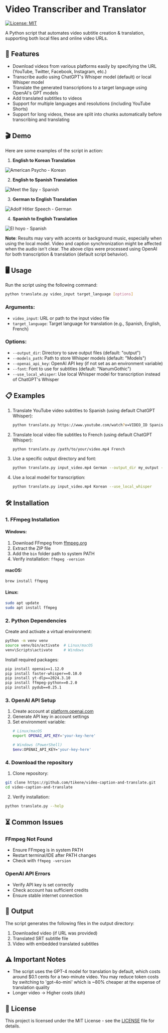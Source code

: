 <meta name="google-site-verification" content="nlVEZTuGxiDKg4as7051HTko0hloB1UvMrlhSM4Kx10" />
<meta name="google-site-verification" content="5HsTjWltDdpXidi_6az1nlKyAH94d5NL36wWaDFv_RQ" />

# Video Transcriber and Translator
[![License: MIT](https://img.shields.io/badge/License-MIT-yellow.svg)](https://opensource.org/licenses/MIT)

A Python script that automates video subtitle creation & translation, supporting both local files and online video URLs.

## 🚀 Features
- Download videos from various platforms easily by specifying the URL (YouTube, Twitter, Facebook, Instagram, etc.)
- Transcribe audio using ChatGPT's Whisper model (default) or local Whisper model
- Translate the generated transcriptions to a target language using OpenAI's GPT models
- Add translated subtitles to videos
- Support for multiple languages and resolutions (including YouTube Shorts)
- Support for long videos, these are split into chunks automatically before transcribing and translating

## 🎬 Demo
Here are some examples of the script in action:

1. **English to Korean Translation**

![American Psycho - Korean](https://github.com/user-attachments/assets/5c76cd45-6221-4ef1-a6bc-367affa5dbe6)


2. **English to Spanish Translation**

![Meet the Spy - Spanish](https://github.com/user-attachments/assets/284a9e8d-1fd6-4fbf-bcdb-24a8e284d32f)


3. **German to English Translation**

![Adolf Hitler Speech - German](https://github.com/user-attachments/assets/76d67ac5-d5a7-46b2-8a24-addb8dff24af)


4. **Spanish to English Translation**

![El hoyo - Spanish](https://github.com/user-attachments/assets/50a33248-83c6-49a7-8d50-42eb735dfe87)

**Note**: Results may vary with accents or background music, especially when using the local model. Video and caption synchronization might be affected when the audio isn't clear. The above clips were processed using OpenAI for both transcription & translation (default script behavior).

## 🖥️ Usage
Run the script using the following command:
```bash
python translate.py video_input target_language [options]
```

### Arguments:
- `video_input`: URL or path to the input video file
- `target_language`: Target language for translation (e.g., Spanish, English, French)

### Options:
- `--output_dir`: Directory to save output files (default: "output")
- `--models_path`: Path to store Whisper models (default: "Models")
- `--openai_api_key`: OpenAI API key (if not set as an environment variable)
- `--font`: Font to use for subtitles (default: "NanumGothic")
- `--use_local_whisper`: Use local Whisper model for transcription instead of ChatGPT's Whisper

## 📋 Examples
1. Translate YouTube video subtitles to Spanish (using default ChatGPT Whisper):
   ```bash
   python translate.py https://www.youtube.com/watch?v=VIDEO_ID Spanish
   ```

2. Translate local video file subtitles to French (using default ChatGPT Whisper):
   ```bash
   python translate.py /path/to/your/video.mp4 French
   ```

3. Use a specific output directory and font:
   ```bash
   python translate.py input_video.mp4 German --output_dir my_output --font Arial
   ```

4. Use a local model for transcription:
   ```bash
   python translate.py input_video.mp4 Korean --use_local_whisper
   ```

## 🛠️ Installation

### 1. FFmpeg Installation

#### Windows:
1. Download FFmpeg from [ffmpeg.org](https://ffmpeg.org/download.html)
2. Extract the ZIP file
3. Add the `bin` folder path to system PATH
4. Verify installation: `ffmpeg -version`

#### macOS:
```bash
brew install ffmpeg
```

#### Linux:
```bash
sudo apt update
sudo apt install ffmpeg
```

### 2. Python Dependencies
Create and activate a virtual environment:

```bash
python -m venv venv
source venv/bin/activate  # Linux/macOS
venv\Scripts\activate     # Windows
```

Install required packages:

```bash
pip install openai==1.12.0
pip install faster-whisper==0.10.0
pip install yt-dlp==2024.3.10
pip install ffmpeg-python==0.2.0
pip install pydub==0.25.1
```

### 3. OpenAI API Setup
1. Create account at [platform.openai.com](https://platform.openai.com)
2. Generate API key in account settings
3. Set environment variable:
   ```bash
   # Linux/macOS
   export OPENAI_API_KEY='your-key-here'
   
   # Windows (PowerShell)
   $env:OPENAI_API_KEY='your-key-here'
   ```

### 4. Download the repository

1. Clone repository:
```bash
git clone https://github.com/tikene/video-caption-and-translate.git
cd video-caption-and-translate
```

2. Verify installation:
```bash
python translate.py --help
```

## ⏳ Common Issues

### FFmpeg Not Found
- Ensure FFmpeg is in system PATH
- Restart terminal/IDE after PATH changes
- Check with `ffmpeg -version`

### OpenAI API Errors
- Verify API key is set correctly
- Check account has sufficient credits
- Ensure stable internet connection

## 📂 Output
The script generates the following files in the output directory:
1. Downloaded video (if URL was provided)
2. Translated SRT subtitle file
3. Video with embedded translated subtitles

## ⚠️ Important Notes
- The script uses the GPT-4 model for translation by default, which costs around $0.1 cents for a two-minute video. You may reduce token costs by switching to 'gpt-4o-mini' which is ~80% cheaper at the expense of translation quality
- Longer video -> Higher costs (duh)

## 📄 License
This project is licensed under the MIT License - see the [LICENSE](LICENSE) file for details.
